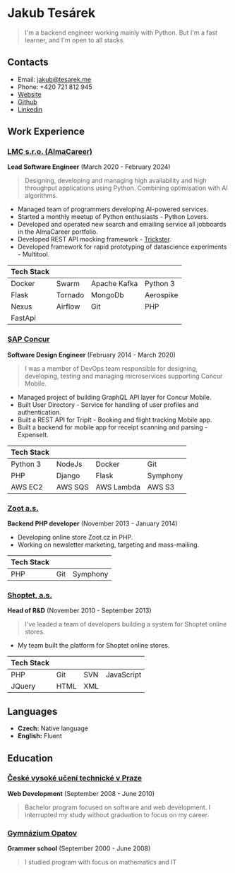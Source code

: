 # Jakub Tesárek

> I'm a backend engineer working mainly with Python. But I'm a fast learner, and I'm open to all stacks.

## Contacts

- Email: jakub@tesarek.me
- Phone: +420 721 812 945
- [Website](https://github.com/JakubTesarek)
- [Github](https://github.com/JakubTesarek)
- [Linkedin](https://www.linkedin.com/in/jakubtesarek/)

## Work Experience

### [LMC s.r.o. (AlmaCareer)](https://www.almacareer.com/)

**Lead Software Engineer** (March 2020 - February 2024)

> Designing, developing and managing high availability and high throughput applications using Python. Combining optimisation with AI algorithms.

- Managed team of programmers developing AI-powered services.
- Started a monthly meetup of Python enthusiasts - Python Lovers.
- Developed and operated new search and emailing service all jobboards in the AlmaCareer portfolio.
- Developed REST API mocking framework - [Trickster](https://github.com/TricksterOrg/trickster).
- Developed framework for rapid prototyping of datascience experiments - Multitool.



| Tech Stack |         |              |           |
|------------|---------|--------------|-----------|
| Docker     | Swarm   | Apache Kafka | Python 3  |
| Flask      | Tornado | MongoDb      | Aerospike |
| Nexus      | Airflow | Git          | PHP       |
| FastApi    |         |              |           |


### [SAP Concur](https://www.concur.com/)

**Software Design Engineer** (February 2014 - March 2020)

> I was a member of DevOps team responsible for designing, developing, testing and managing microservices supporting Concur Mobile.

- Managed project of building GraphQL API layer for Concur Mobile.
- Built User Directory - Service for handling of user profiles and authentication.
- Built a REST API for TripIt - Booking and flight tracking Mobile app.
- Built a backend for mobile app for receipt scanning and parsing - ExpenseIt.

| Tech Stack |         |            |          |
|------------|---------|------------|----------|
| Python 3   | NodeJs  | Docker     | Git      |
| PHP        | Django  | Flask      | Symphony |
| AWS EC2    | AWS SQS | AWS Lambda | AWS S3   |

### [Zoot a.s.](https://www.zoot.cz/)

**Backend PHP developer** (November 2013 - January 2014)

- Developing online store Zoot.cz in PHP.
- Working on newsletter marketing, targeting and mass-mailing.
        
| Tech Stack |     |          |
|------------|-----|----------|
| PHP        | Git | Symphony |


### [Shoptet, a.s.](https://www.shoptet.cz)

**Head of R&D** (November 2010 - September 2013)

> I've leaded a team of developers building a system for Shoptet online stores.

- My team built the platform for Shoptet online stores.


| Tech Stack |      |     |            |
|------------|------|-----|------------|
| PHP        | Git  | SVN | JavaScript |
| JQuery     | HTML | XML |            |

## Languages

- **Czech:** Native language
- **English:** Fluent

## Education

### [České vysoké učení technické v Praze](https://www.cvut.cz/en)

**Web Development** (September 2008 - June 2010)

> Bachelor program focused on software and web development. I interrupted my study without graduation to focus on my career.

### [Gymnázium Opatov](https://gymnazium-opatov.cz/)

**Grammer school** (September 2000 - June 2008)

> I studied program with focus on mathematics and IT